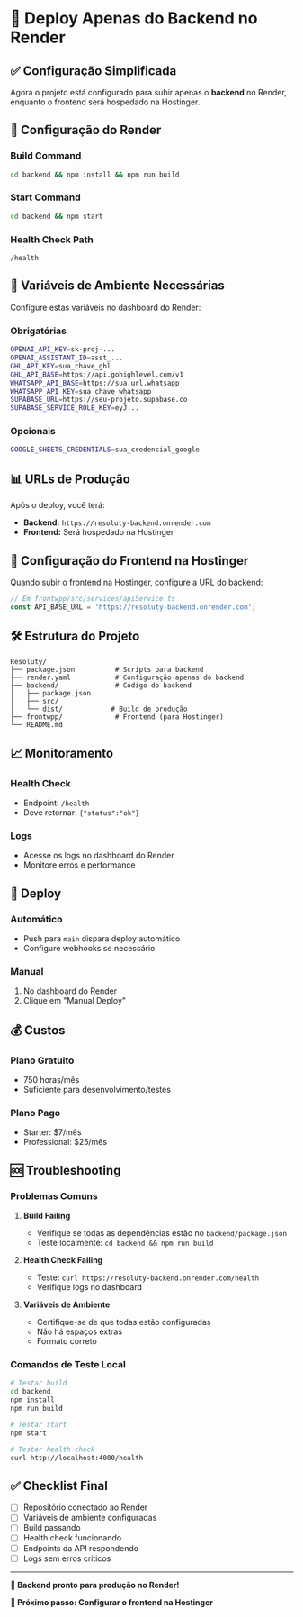# 🚀 Deploy Apenas do Backend no Render

## ✅ Configuração Simplificada

Agora o projeto está configurado para subir apenas o **backend** no Render, enquanto o frontend será hospedado na Hostinger.

## 🔧 Configuração do Render

### Build Command
```bash
cd backend && npm install && npm run build
```

### Start Command
```bash
cd backend && npm start
```

### Health Check Path
```
/health
```

## 🔐 Variáveis de Ambiente Necessárias

Configure estas variáveis no dashboard do Render:

### Obrigatórias
```bash
OPENAI_API_KEY=sk-proj-...
OPENAI_ASSISTANT_ID=asst_...
GHL_API_KEY=sua_chave_ghl
GHL_API_BASE=https://api.gohighlevel.com/v1
WHATSAPP_API_BASE=https://sua.url.whatsapp
WHATSAPP_API_KEY=sua_chave_whatsapp
SUPABASE_URL=https://seu-projeto.supabase.co
SUPABASE_SERVICE_ROLE_KEY=eyJ...
```

### Opcionais
```bash
GOOGLE_SHEETS_CREDENTIALS=sua_credencial_google
```

## 📊 URLs de Produção

Após o deploy, você terá:
- **Backend:** `https://resoluty-backend.onrender.com`
- **Frontend:** Será hospedado na Hostinger

## 🔗 Configuração do Frontend na Hostinger

Quando subir o frontend na Hostinger, configure a URL do backend:

```typescript
// Em frontwpp/src/services/apiService.ts
const API_BASE_URL = 'https://resoluty-backend.onrender.com';
```

## 🛠️ Estrutura do Projeto

```
Resoluty/
├── package.json          # Scripts para backend
├── render.yaml           # Configuração apenas do backend
├── backend/              # Código do backend
│   ├── package.json
│   ├── src/
│   └── dist/            # Build de produção
├── frontwpp/             # Frontend (para Hostinger)
└── README.md
```

## 📈 Monitoramento

### Health Check
- Endpoint: `/health`
- Deve retornar: `{"status":"ok"}`

### Logs
- Acesse os logs no dashboard do Render
- Monitore erros e performance

## 🔄 Deploy

### Automático
- Push para `main` dispara deploy automático
- Configure webhooks se necessário

### Manual
1. No dashboard do Render
2. Clique em "Manual Deploy"

## 💰 Custos

### Plano Gratuito
- 750 horas/mês
- Suficiente para desenvolvimento/testes

### Plano Pago
- Starter: $7/mês
- Professional: $25/mês

## 🆘 Troubleshooting

### Problemas Comuns

1. **Build Failing**
   - Verifique se todas as dependências estão no `backend/package.json`
   - Teste localmente: `cd backend && npm run build`

2. **Health Check Failing**
   - Teste: `curl https://resoluty-backend.onrender.com/health`
   - Verifique logs no dashboard

3. **Variáveis de Ambiente**
   - Certifique-se de que todas estão configuradas
   - Não há espaços extras
   - Formato correto

### Comandos de Teste Local

```bash
# Testar build
cd backend
npm install
npm run build

# Testar start
npm start

# Testar health check
curl http://localhost:4000/health
```

## ✅ Checklist Final

- [ ] Repositório conectado ao Render
- [ ] Variáveis de ambiente configuradas
- [ ] Build passando
- [ ] Health check funcionando
- [ ] Endpoints da API respondendo
- [ ] Logs sem erros críticos

---

**🎉 Backend pronto para produção no Render!**

**📝 Próximo passo: Configurar o frontend na Hostinger**